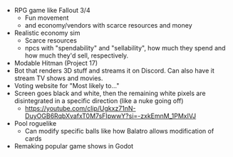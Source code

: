 - RPG game like Fallout 3/4
	- Fun movement
	- and economy/vendors with scarce resources and money
- Realistic economy sim
	- Scarce resources
	- npcs with "spendability" and "sellability", how much they spend and how much they'd sell, respectively.
- Modable Hitman (Project 17)
- Bot that renders 3D stuff and streams it on Discord. Can also have it stream TV shows and movies.
- Voting website for "Most likely to..."
- Screen goes black and white, then the remaining white pixels are disintegrated in a specific direction (like a nuke going off)
	- https://youtube.com/clip/Ugkxz71nN-DuyOGB6RqbXvafxT0M7sFIpwwY?si=-zxkEmnM_1PMxIVJ
- Pool roguelike
	- Can modify specific balls like how Balatro allows modification of cards
- Remaking popular game shows in Godot